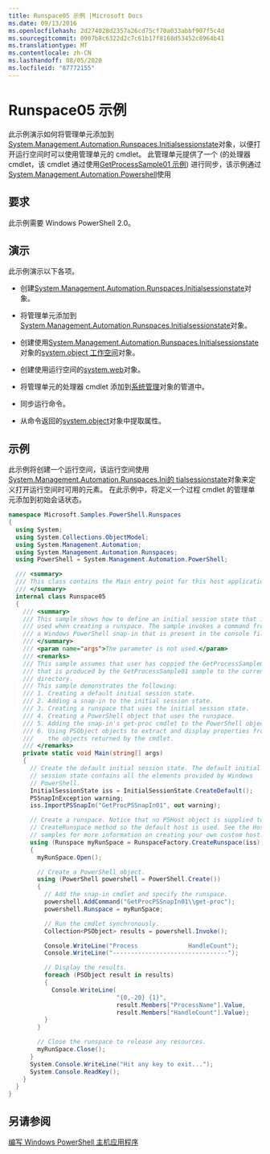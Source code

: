 ```yaml
---
title: Runspace05 示例 |Microsoft Docs
ms.date: 09/13/2016
ms.openlocfilehash: 2d274028d2357a26cd75cf70a033abbf907f5c4d
ms.sourcegitcommit: 0907b8c6322d2c7c61b17f8168d53452c8964b41
ms.translationtype: MT
ms.contentlocale: zh-CN
ms.lasthandoff: 08/05/2020
ms.locfileid: "87772155"
---
```

# <a name="runspace05-sample"></a>Runspace05 示例

此示例演示如何将管理单元添加到[System.Management.Automation.Runspaces.Initialsessionstate](/dotnet/api/System.Management.Automation.Runspaces.InitialSessionState)对象，以便打开运行空间时可以使用管理单元的 cmdlet。 此管理单元提供了一个 (的处理器 cmdlet，该 cmdlet 通过使用[GetProcessSample01 示例](../cmdlet/getprocesssample01-sample.md)) 进行同步，该示例通过[System.Management.Automation.Powershell](/dotnet/api/system.management.automation.powershell)使用

## <a name="requirements"></a>要求

此示例需要 Windows PowerShell 2.0。

## <a name="demonstrates"></a>演示

此示例演示以下各项。

- 创建[System.Management.Automation.Runspaces.Initialsessionstate](/dotnet/api/System.Management.Automation.Runspaces.InitialSessionState)对象。

- 将管理单元添加到[System.Management.Automation.Runspaces.Initialsessionstate](/dotnet/api/System.Management.Automation.Runspaces.InitialSessionState)对象。

- 创建使用[System.Management.Automation.Runspaces.Initialsessionstate](/dotnet/api/System.Management.Automation.Runspaces.InitialSessionState)对象的[system.object 工作空间](/dotnet/api/System.Management.Automation.Runspaces.Runspace)对象。

- 创建使用运行空间的[system.web](/dotnet/api/system.management.automation.powershell)对象。

- 将管理单元的处理器 cmdlet 添加到[系统管理](/dotnet/api/system.management.automation.powershell)对象的管道中。

- 同步运行命令。

- 从命令返回的[system.object](/dotnet/api/System.Management.Automation.PSObject)对象中提取属性。

## <a name="example"></a>示例

此示例将创建一个运行空间，该运行空间使用[System.Management.Automation.Runspaces.Ini的 tialsessionstate](/dotnet/api/System.Management.Automation.Runspaces.InitialSessionState)对象来定义打开运行空间时可用的元素。 在此示例中，将定义一个过程 cmdlet 的管理单元添加到初始会话状态。

```csharp
namespace Microsoft.Samples.PowerShell.Runspaces
{
  using System;
  using System.Collections.ObjectModel;
  using System.Management.Automation;
  using System.Management.Automation.Runspaces;
  using PowerShell = System.Management.Automation.PowerShell;

  /// <summary>
  /// This class contains the Main entry point for this host application.
  /// </summary>
  internal class Runspace05
  {
    /// <summary>
    /// This sample shows how to define an initial session state that is
    /// used when creating a runspace. The sample invokes a command from
    /// a Windows PowerShell snap-in that is present in the console file.
    /// </summary>
    /// <param name="args">The parameter is not used.</param>
    /// <remarks>
    /// This sample assumes that user has coppied the GetProcessSample01.dll
    /// that is produced by the GetProcessSample01 sample to the current
    /// directory.
    /// This sample demonstrates the following:
    /// 1. Creating a default initial session state.
    /// 2. Adding a snap-in to the initial session state.
    /// 3. Creating a runspace that uses the initial session state.
    /// 4. Creating a PowerShell object that uses the runspace.
    /// 5. Adding the snap-in's get-proc cmdlet to the PowerShell object.
    /// 6. Using PSObject objects to extract and display properties from
    ///    the objects returned by the cmdlet.
    /// </remarks>
    private static void Main(string[] args)
    {
      // Create the default initial session state. The default initial
      // session state contains all the elements provided by Windows
      // PowerShell.
      InitialSessionState iss = InitialSessionState.CreateDefault();
      PSSnapInException warning;
      iss.ImportPSSnapIn("GetProcPSSnapIn01", out warning);

      // Create a runspace. Notice that no PSHost object is supplied to the
      // CreateRunspace method so the default host is used. See the Host
      // samples for more information on creating your own custom host.
      using (Runspace myRunSpace = RunspaceFactory.CreateRunspace(iss))
      {
        myRunSpace.Open();

        // Create a PowerShell object.
        using (PowerShell powershell = PowerShell.Create())
        {
          // Add the snap-in cmdlet and specify the runspace.
          powershell.AddCommand("GetProcPSSnapIn01\\get-proc");
          powershell.Runspace = myRunSpace;

          // Run the cmdlet synchronously.
          Collection<PSObject> results = powershell.Invoke();

          Console.WriteLine("Process              HandleCount");
          Console.WriteLine("--------------------------------");

          // Display the results.
          foreach (PSObject result in results)
          {
            Console.WriteLine(
                              "{0,-20} {1}",
                              result.Members["ProcessName"].Value,
                              result.Members["HandleCount"].Value);
          }
        }

        // Close the runspace to release any resources.
        myRunSpace.Close();
      }
      System.Console.WriteLine("Hit any key to exit...");
      System.Console.ReadKey();
    }
  }
}
```

## <a name="see-also"></a>另请参阅

[编写 Windows PowerShell 主机应用程序](./writing-a-windows-powershell-host-application.md)
